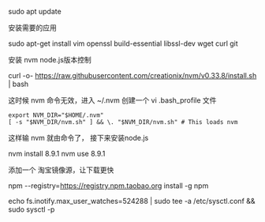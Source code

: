 sudo apt update

安装需要的应用

sudo apt-get install vim openssl build-essential libssl-dev wget curl git

安装 nvm node.js版本控制

curl -o- https://raw.githubusercontent.com/creationix/nvm/v0.33.8/install.sh | bash

这时候 nvm 命令无效，进入 ~/.nvm  创建一个 vi .bash_profile 文件

    export NVM_DIR="$HOME/.nvm"
    [ -s "$NVM_DIR/nvm.sh" ] && \. "$NVM_DIR/nvm.sh" # This loads nvm

这样输 nvm 就由命令了， 接下来安装node.js

nvm install 8.9.1  nvm use 8.9.1

添加一个 淘宝镜像源，让下载更快

npm --registry=https://registry.npm.taobao.org install -g npm

echo fs.inotify.max_user_watches=524288 | sudo tee -a /etc/sysctl.conf && sudo sysctl -p 

